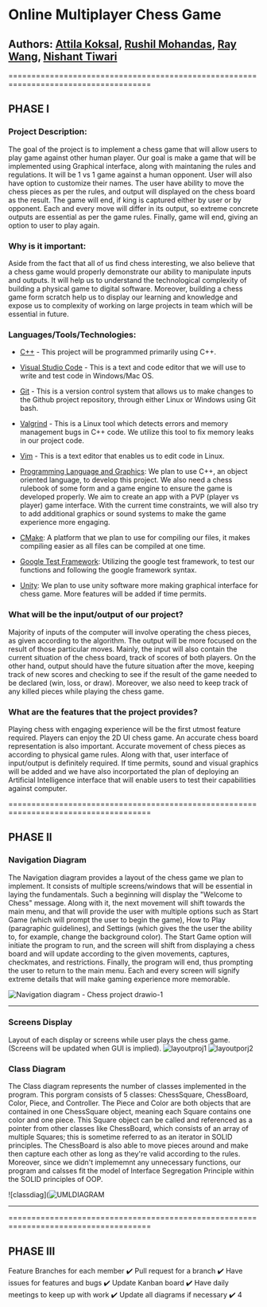 # Online Multiplayer Chess Game


## Authors: [Attila Koksal](https://github.com/attilakoksal), [Rushil Mohandas](https://github.com/RushilM), [Ray Wang](https://github.com/swang433), [Nishant Tiwari](https://github.com/NishantTiwari00786)

=====================================================================================

## PHASE I

### Project Description: 
The goal of the project is to implement a chess game that will allow users to play game against other human player. Our goal is make a game that will be implemented using Graphical interface, along with maintaning the rules and regulations. It will be 1 vs 1 game against a human opponent. User will also have option to customize their names. The user have ability to move the chess pieces as per the rules, and output will displayed on the chess board as the result.  The game will end, if king is captured either by user or by opponent. Each and every move will differ in its output, so extreme concrete outputs are essential as per the game rules. Finally, game will end, giving an option to user to play again. 

### Why is it important:

Aside from the fact that all of us find chess interesting, we also believe that a chess game would properly demonstrate our ability to manipulate inputs and outputs. It will help us to understand the technological complexity of building a physical game to digital software. Moreover, building a chess game form scratch help us to display our learning and knowledge and expose us to complexity of working on large projects in team which will be essential in future. 


### Languages/Tools/Technologies:

* [C++](https://en.wikipedia.org/wiki/C%2B%2B) - This project will be programmed primarily using C++. 

* [Visual Studio Code](https://en.wikipedia.org/wiki/Visual_Studio_Code) - This is a text and code editor that we will use to write and test code in Windows/Mac OS.

* [Git](https://en.wikipedia.org/wiki/Git) - This is a version control system that allows us to make changes to the Github project repository, through either Linux or Windows using Git bash.

* [Valgrind](https://en.wikipedia.org/wiki/Valgrind) - This is a Linux tool which detects errors and memory management bugs in C++ code. We utilize this tool to fix memory leaks in our project code.

* [Vim](https://en.wikipedia.org/wiki/Vim_(text_editor)) - This is a text editor that enables us to edit code in Linux.

* [Programming Language and Graphics](https://en.wikipedia.org/wiki/Programming_language): We plan to use C++, an object oriented language, to develop this project. We also need a chess rulebook of some form and a game engine to ensure the game is developed properly. We aim to create an app with a PVP (player vs player) game   interface. With the current time constraints, we will also try to add additional graphics or sound systems to make the game experience more engaging. 

* [CMake](https://cmake.org/): A platform that we plan to use for compiling our files, it makes compiling easier as all files can be compiled at one time. 

* [Google Test Framework](https://github.com/google/googletest): Utilizing the google test framework, to test our functions and following the google framework syntax. 

* [Unity](https://unity.com/): We plan to use unity software more making graphical interface for chess game. More features will be added if time permits. 


### What will be the input/output of our project?

Majority of inputs of the computer will involve operating the chess pieces, as given according to the algorithm. The output will be more focused on the result of those particular moves. Mainly, the input will also contain the current situation of the chess board, track of scores of both players. On the other hand, output should have the future situation after the move, keeping track of new scores and checking to see if the result of the game needed to be declared (win, loss, or draw).  Moreover, we also need to keep track of any killed pieces while playing the chess game. 


### What are the features that the project provides?

Playing chess with engaging experience will be the first utmost feature required. Players can enjoy the 2D UI chess game. An accurate chess board representation is also important. Accurate movement of chess pieces as according to physical game rules. Along with that, user interface of input/output is definitely required. If time permits, sound and visual graphics will be added and we have also incorportated the plan of deploying an Artificial Intelligence interface that will enable users to test their capabilities against computer. 

=====================================================================================


## PHASE II

### Navigation Diagram 
The Navigation diagram provides a layout of the chess game we plan to implement. It consists of multiple screens/windows that will be essential in laying the fundamentals. Such a beginning will display the "Welcome to Chess" message. Along with it, the next movement will shift towards the main menu, and that will provide the user with multiple options such as Start Game (which will prompt the user to begin the game), How to Play (paragraphic guidelines), and Settings (which gives the the user the ability to, for example, change the background color). The Start Game option will initiate the program to run, and the screen will shift from displaying a chess board and will update according to the given movements, captures, checkmates, and restrictions. Finally, the program will end, thus prompting the user to return to the main menu. Each and every screen will signify extreme details that will make gaming experience more memorable. 

![Navigation diagram - Chess project drawio-1](https://user-images.githubusercontent.com/129913303/237000256-ffd5b38c-e532-41e7-9e06-c4d78be98667.png)

-----------------------------------------------------------------------------------------------------------------------------------------------------------------------

### Screens Display
Layout of each display or screens while user plays the chess game. (Screens will be updated when GUI is implied). 
![layoutproj1](https://github.com/cs100/final-project-rmoha023-ntiwa006-akoks002-swang433-1/assets/129913303/4957ff56-69d9-4e86-950f-209809bf9905)
![layoutporj2](https://github.com/cs100/final-project-rmoha023-ntiwa006-akoks002-swang433-1/assets/129913303/ef1fe7a5-cb31-408e-a652-3575b17f5384)


### Class Diagram 
The Class diagram represents the number of classes implemented in the program. This porgram consists of 5 classes: ChessSquare, ChessBoard, Color, Piece, and Controller. The Piece and Color are both objects that are contained in one ChessSquare object, meaning each Square contains one color and one piece. This Square object can be called and referenced as a pointer from other classes like ChessBoard, which consists of an array of multiple Squares; this is sometime referred to as an iterator in SOLID principles. The ChessBoard is also able to move pieces around and make then capture each other as long as they're valid according to the rules.  Moreover, since we didn't implememnt any unnecessary functions, our program and calsses fit the model of Interface Segregation Principle within the SOLID principles of OOP. 

![classdiag](![UMLDIAGRAM](https://github.com/cs100/final-project-rmoha023-ntiwa006-akoks002-swang433-1/assets/86499369/bd1c1d14-f80a-4f65-b80c-16b557daccd0)

-----------------------------------------------------------------------------------------------------------------------------------------------------------------------

=====================================================================================

## PHASE III 
Feature Branches for each member ✔️
Pull request for a branch ✔️
Have issues for features and bugs ✔️
Update Kanban board ✔️
Have daily meetings to keep up with work ✔️
Update all diagrams if necessary ✔️
4
